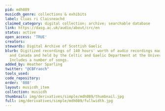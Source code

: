 ```yaml
---
pid: mdh089
musicdh_genre: collections & exhibits
label: Cluas ri Claisneachd
claimed_category: digital collection; archive; searchable database
link: https://dasg.ac.uk/audio/about/crc/en
status: active
open_access: 'TRUE'
creators:
stewards: Digital Archive of Scottish Gaelic
blurb: Digitized recordings of 140 hours' worth of audio recordings made in Scotland
  and Canada and held by the Celtic and Gaelic Department at the University of Glasgow.
  Includes a number of songs.
added_by: Heather Sparling
twitter: "@CBFraoch"
tools_used:
code_repository:
order: '088'
layout: musicdh_item
collection: musicdh
thumbnail: img/derivatives/simple/mdh089/thumbnail.jpg
full: img/derivatives/simple/mdh089/fullwidth.jpg
---
```

